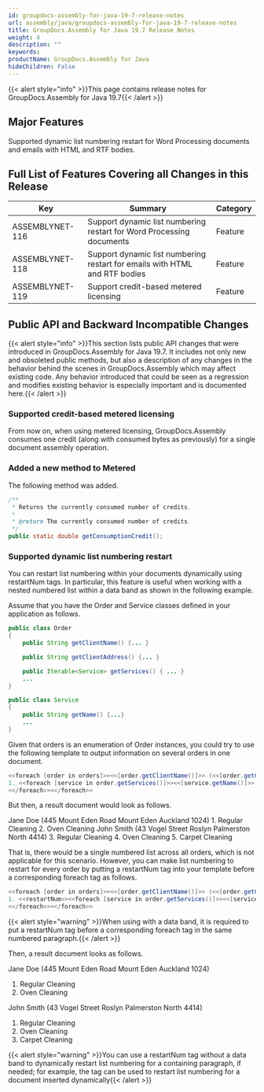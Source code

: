 ```yaml
---
id: groupdocs-assembly-for-java-19-7-release-notes
url: assembly/java/groupdocs-assembly-for-java-19-7-release-notes
title: GroupDocs.Assembly for Java 19.7 Release Notes
weight: 4
description: ""
keywords: 
productName: GroupDocs.Assembly for Java
hideChildren: False
---
```

{{< alert style="info" >}}This page contains release notes for GroupDocs.Assembly for Java 19.7{{< /alert >}}

## Major Features

Supported dynamic list numbering restart for Word Processing documents and emails with HTML and RTF bodies.

## Full List of Features Covering all Changes in this Release

| Key | Summary | Category |
| --- | --- | --- |
| ASSEMBLYNET-116  | Support dynamic list numbering restart for Word Processing documents  | Feature  |
| ASSEMBLYNET-118  | Support dynamic list numbering restart for emails with HTML and RTF bodies  | Feature  |
| ASSEMBLYNET-119  | Support credit-based metered licensing  | Feature  |

## Public API and Backward Incompatible Changes 

{{< alert style="info" >}}This section lists public API changes that were introduced in GroupDocs.Assembly for Java 19.7. It includes not only new and obsoleted public methods, but also a description of any changes in the behavior behind the scenes in GroupDocs.Assembly which may affect existing code. Any behavior introduced that could be seen as a regression and modifies existing behavior is especially important and is documented here.{{< /alert >}}

### Supported credit-based metered licensing

From now on, when using metered licensing, GroupDocs.Assembly consumes one credit (along with consumed bytes as previously) for a single document assembly operation.

### Added a new method to Metered

The following method was added.

```java
/**
 * Returns the currently consumed number of credits.
 *
 * @return The currently consumed number of credits.
 */
public static double getConsumptionCredit();
```

### Supported dynamic list numbering restart 

You can restart list numbering within your documents dynamically using restartNum tags. In particular, this feature is useful when working with a nested numbered list within a data band as shown in the following example.

Assume that you have the Order and Service classes defined in your application as follows.

```java
public class Order
{
    public String getClientName() {... }

    public String getClientAddress() {... }

    public Iterable<Service> getServices() { ... }
    ...
}

public class Service
{
    public String getName() {...}
    ...
}

```

Given that orders is an enumeration of Order instances, you could try to use the following template to output information on several orders in one document.

```java
<<foreach [order in orders]>><<[order.getClientName()]>> (<<[order.getClientAddress()]>>)
1. <<foreach [service in order.getServices()]>><<[service.getName()]>>
<</foreach>><</foreach>>
```

But then, a result document would look as follows.

Jane Doe (445 Mount Eden Road Mount Eden Auckland 1024)
     1. Regular Cleaning
     2. Oven Cleaning
John Smith (43 Vogel Street Roslyn Palmerston North 4414)
     3. Regular Cleaning
     4. Oven Cleaning
     5. Carpet Cleaning

That is, there would be a single numbered list across all orders, which is not applicable for this scenario. However, you can make list numbering to restart for every order by putting a restartNum tag into your template before a corresponding foreach tag as follows.

```java
<<foreach [order in orders]>><<[order.getClientName()]>> (<<[order.getClientAddress()]>>)
1. <<restartNum>><<foreach [service in order.getServices()]>><<[service.getName()]>>
<</foreach>><</foreach>>

```

{{< alert style="warning" >}}When using with a data band, it is required to put a restartNum tag before a corresponding foreach tag in the same numbered paragraph.{{< /alert >}}

Then, a result document looks as follows.

Jane Doe (445 Mount Eden Road Mount Eden Auckland 1024)

1.  Regular Cleaning
2.  Oven Cleaning

John Smith (43 Vogel Street Roslyn Palmerston North 4414)

1.  Regular Cleaning
2.  Oven Cleaning
3.  Carpet Cleaning
    

{{< alert style="warning" >}}You can use a restartNum tag without a data band to dynamically restart list numbering for a containing paragraph, if needed; for example, the tag can be used to restart list numbering for a document inserted dynamically{{< /alert >}}
